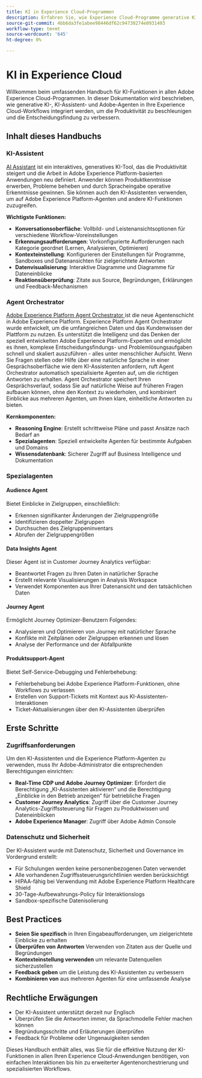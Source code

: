 ```yaml
---
title: KI in Experience Cloud-Programmen
description: Erfahren Sie, wie Experience Cloud-Programme generative KI (GenAI), KI-Assistenten und agentische KI verwenden.
source-git-commit: 4bb6da3fe1abee98446df62c94730274e0931493
workflow-type: tm+mt
source-wordcount: '645'
ht-degree: 0%

---
```


# KI in Experience Cloud

Willkommen beim umfassenden Handbuch für KI-Funktionen in allen Adobe Experience Cloud-Programmen. In dieser Dokumentation wird beschrieben, wie generative KI-, KI-Assistent- und Adobe-Agenten in Ihre Experience Cloud-Workflows integriert werden, um die Produktivität zu beschleunigen und die Entscheidungsfindung zu verbessern.

## Inhalt dieses Handbuchs

### KI-Assistent

[AI Assistant](./ai-assistant/ai-assistant-ui.md) ist ein interaktives, generatives KI-Tool, das die Produktivität steigert und die Arbeit in Adobe Experience Platform-basierten Anwendungen neu definiert. Anwender können Produktkenntnisse erwerben, Probleme beheben und durch Spracheingabe operative Erkenntnisse gewinnen. Sie können auch den KI-Assistenten verwenden, um auf Adobe Experience Platform-Agenten und andere KI-Funktionen zuzugreifen.

**Wichtigste Funktionen:**

- **Konversationsoberfläche**: Vollbild- und Leistenansichtsoptionen für verschiedene Workflow-Voreinstellungen
- **Erkennungsaufforderungen**: Vorkonfigurierte Aufforderungen nach Kategorie geordnet (Lernen, Analysieren, Optimieren)
- **Kontexteinstellung**: Konfigurieren der Einstellungen für Programme, Sandboxes und Datenansichten für zielgerichtete Antworten
- **Datenvisualisierung**: Interaktive Diagramme und Diagramme für Dateneinblicke
- **Reaktionsüberprüfung**: Zitate aus Source, Begründungen, Erklärungen und Feedback-Mechanismen

### Agent Orchestrator

[Adobe Experience Platform Agent Orchestrator ](./agents/agent-orchestrator.md) ist die neue Agentenschicht in Adobe Experience Platform. Experience Platform Agent Orchestrator wurde entwickelt, um die umfangreichen Daten und das Kundenwissen der Plattform zu nutzen. Es unterstützt die Intelligenz und das Denken der speziell entwickelten Adobe Experience Platform-Experten und ermöglicht es ihnen, komplexe Entscheidungsfindungs- und Problemlösungsaufgaben schnell und skaliert auszuführen - alles unter menschlicher Aufsicht. Wenn Sie Fragen stellen oder Hilfe über eine natürliche Sprache in einer Gesprächsoberfläche wie dem KI-Assistenten anfordern, ruft Agent Orchestrator automatisch spezialisierte Agenten auf, um die richtigen Antworten zu erhalten. Agent Orchestrator speichert Ihren Gesprächsverlauf, sodass Sie auf natürliche Weise auf früheren Fragen aufbauen können, ohne den Kontext zu wiederholen, und kombiniert Einblicke aus mehreren Agenten, um Ihnen klare, einheitliche Antworten zu bieten.

**Kernkomponenten:**

- **Reasoning Engine**: Erstellt schrittweise Pläne und passt Ansätze nach Bedarf an
- **Spezialagenten**: Speziell entwickelte Agenten für bestimmte Aufgaben und Domains
- **Wissensdatenbank**: Sicherer Zugriff auf Business Intelligence und Dokumentation

### Spezialagenten

#### Audience Agent

Bietet Einblicke in Zielgruppen, einschließlich:

- Erkennen signifikanter Änderungen der Zielgruppengröße
- Identifizieren doppelter Zielgruppen
- Durchsuchen des Zielgruppeninventars
- Abrufen der Zielgruppengrößen

#### Data Insights Agent

Dieser Agent ist in Customer Journey Analytics verfügbar:

- Beantwortet Fragen zu Ihren Daten in natürlicher Sprache
- Erstellt relevante Visualisierungen in Analysis Workspace
- Verwendet Komponenten aus Ihrer Datenansicht und den tatsächlichen Daten

#### Journey Agent

Ermöglicht Journey Optimizer-Benutzern Folgendes:

- Analysieren und Optimieren von Journey mit natürlicher Sprache
- Konflikte mit Zeitplänen oder Zielgruppen erkennen und lösen
- Analyse der Performance und der Abfallpunkte

#### Produktsupport-Agent

Bietet Self-Service-Debugging und Fehlerbehebung:

- Fehlerbehebung bei Adobe Experience Platform-Funktionen, ohne Workflows zu verlassen
- Erstellen von Support-Tickets mit Kontext aus KI-Assistenten-Interaktionen
- Ticket-Aktualisierungen über den KI-Assistenten überprüfen

## Erste Schritte

### Zugriffsanforderungen

Um den KI-Assistenten und die Experience Platform-Agenten zu verwenden, muss Ihr Adobe-Administrator die entsprechenden Berechtigungen einrichten:

- **Real-Time CDP und Adobe Journey Optimizer**: Erfordert die Berechtigung „KI-Assistenten aktivieren“ und die Berechtigung „Einblicke in den Betrieb anzeigen“ für betriebliche Fragen
- **Customer Journey Analytics**: Zugriff über die Customer Journey Analytics-Zugriffssteuerung für Fragen zu Produktwissen und Dateneinblicken
- **Adobe Experience Manager**: Zugriff über Adobe Admin Console

### Datenschutz und Sicherheit

Der KI-Assistent wurde mit Datenschutz, Sicherheit und Governance im Vordergrund erstellt:

- Für Schulungen werden keine personenbezogenen Daten verwendet
- Alle vorhandenen Zugriffssteuerungsrichtlinien werden berücksichtigt
- HIPAA-fähig bei Verwendung mit Adobe Experience Platform Healthcare Shield
- 30-Tage-Aufbewahrungs-Policy für Interaktionslogs
- Sandbox-spezifische Datenisolierung

## Best Practices

- **Seien Sie spezifisch** in Ihren Eingabeaufforderungen, um zielgerichtete Einblicke zu erhalten
- **Überprüfen von Antworten** Verwenden von Zitaten aus der Quelle und Begründungen
- **Kontexteinstellung verwenden** um relevante Datenquellen sicherzustellen
- **Feedback geben** um die Leistung des KI-Assistenten zu verbessern
- **Kombinieren von** aus mehreren Agenten für eine umfassende Analyse

## Rechtliche Erwägungen

- Der KI-Assistent unterstützt derzeit nur Englisch
- Überprüfen Sie die Antworten immer, da Sprachmodelle Fehler machen können
- Begründungsschritte und Erläuterungen überprüfen
- Feedback für Probleme oder Ungenauigkeiten senden

Dieses Handbuch enthält alles, was Sie für die effektive Nutzung der KI-Funktionen in allen Ihren Experience Cloud-Anwendungen benötigen, von einfachen Interaktionen bis hin zu erweiterter Agentenorchestrierung und spezialisierten Workflows.
